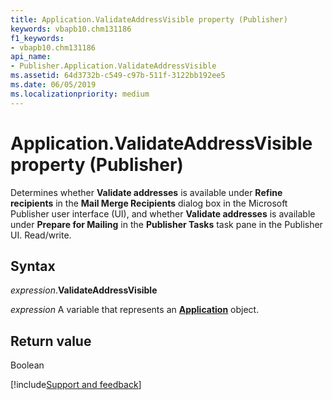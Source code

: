 ```yaml
---
title: Application.ValidateAddressVisible property (Publisher)
keywords: vbapb10.chm131186
f1_keywords:
- vbapb10.chm131186
api_name:
- Publisher.Application.ValidateAddressVisible
ms.assetid: 64d3732b-c549-c97b-511f-3122bb192ee5
ms.date: 06/05/2019
ms.localizationpriority: medium
---
```



# Application.ValidateAddressVisible property (Publisher)

Determines whether **Validate addresses** is available under **Refine recipients** in the **Mail Merge Recipients** dialog box in the Microsoft Publisher user interface (UI), and whether **Validate addresses** is available under **Prepare for Mailing** in the **Publisher Tasks** task pane in the Publisher UI. Read/write.


## Syntax

_expression_.**ValidateAddressVisible**

_expression_ A variable that represents an **[Application](Publisher.Application.md)** object.


## Return value

Boolean




[!include[Support and feedback](~/includes/feedback-boilerplate.md)]